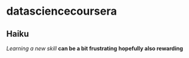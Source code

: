 # datasciencecoursera
## Haiku
*Learning a new skill*
**can be a bit frustrating**
**hopefully also rewarding**
